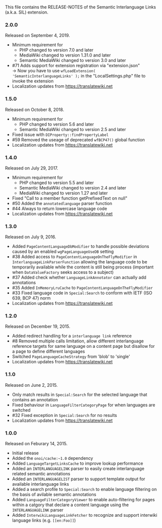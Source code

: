 This file contains the RELEASE-NOTES of the Semantic Interlanguage Links (a.k.a. SIL) extension.

### 2.0.0

Released on September 4, 2019.

* Minimum requirement for
  * PHP changed to version 7.0 and later
  * MediaWiki changed to version 1.31.0 and later
  * Semantic MediaWiki changed to version 3.0 and later
* #71 Adds support for extension registration via "extension.json"  
  → Now you have to use `wfLoadExtension( 'SemanticInterlanguageLinks' );` in the "LocalSettings.php" file to invoke the extension
* Localization updates from https://translatewiki.net


### 1.5.0

Released on October 8, 2018.

* Minimum requirement for
  * PHP changed to version 5.6 and later
  * Semantic MediaWiki changed to version 2.5 and later
* Fixed issue with `DIProperty::findPropertyLabel`
* #59 Removed the useage of deprecated `wfBCP47()` global function
* Localization updates from https://translatewiki.net

### 1.4.0

Released on July 29, 2017.

* Minimum requirement for
  * PHP changed to version 5.5 and later
  * Semantic MediaWiki changed to version 2.4 and later
  * MediaWiki changed to version 1.27 and later
* Fixed "Call to a member function getPrefixedText on null"
* #50 Added the `annotatedlanguage` parser function
* #44 Always to return lowercase language code
* Localization updates from https://translatewiki.net

### 1.3.0

Released on July 9, 2016.

* Added `PageContentLanguageDbModifier` to handle possible deviations caused by an
  enabled `wgPageLanguageUseDB` setting
* #38 Added access to `PageContentLanguageOnTheFlyModifier` in `InterlanguageLinkParserFunction` allowing
  the language code to be temporarily available while the content is still being process
  (important when `DataValueFactory` seeks access to a subject)
* #37 Added check whether `LanguageLinkAnnotator` can actually add annotations
* #35 Added `InMemoryLruCache` to `PageContentLanguageOnTheFlyModifier`
* #33 Fixed language code in `Special:Search` to conform with IETF (ISO 639, BCP 47) norm
* Localization updates from https://translatewiki.net

### 1.2.0

Released on December 19, 2015.

* Added redirect handling for a `interlanguage link` reference
* #8 Removed multiple calls limitation, allow different interlanguage reference targets for
  same language on a content page but disallow for a page to define different languages
* Switched `PageLanguageCacheStrategy` from 'blob' to 'single'
* Localization updates from https://translatewiki.net

### 1.1.0

Released on June 2, 2015.

* Only match results in `Special:Search` for the selected language that contains an annotation
* Fixed behaviour in `LanguageFilterCategoryPage` for when languages are switched
* #32 Fixed exception in `Special:Search` for no results
* Localization updates from https://translatewiki.net

### 1.0.0

Released on Feburary 14, 2015.

* Initial release
* Added the `onoi/cache:~1.0` dependency
* Added `LanguageTargetLinksCache` to improve lookup performance
* Added an `INTERLANGUAGELINK` parser to easily create interlanguage related semantic annotations
* Added an `INTERLANGUAGELIST` parser to support template output for available interlanguage links
* Added a search profile to `Special:Search` to enable language filtering on the basis of avilable semantic annotations
* Added `LanguageFilterCategoryViewer` to enable auto-filtering for pages within a catgory that declare a content language using the `INTERLANGUAGELINK` parser
* Added `InterwikiLanguageLinkFetcher` to recognize and support interwiki language links (e.g. `[[en:Foo]]`)
